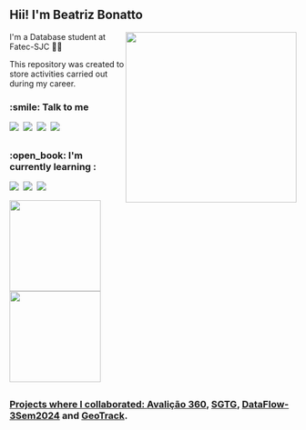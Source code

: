 <h2> Hii! I'm Beatriz Bonatto</h2>

<img src="https://media.giphy.com/media/yTFemEJxmeW2YLOT6p/giphy.gif" width="300" align="right">

I'm a Database student at Fatec-SJC :woman_student: 

This repository was created to store activities carried out during my career.


<h3>:smile: Talk to me</h3>
<p>
    <a href="https://www.linkedin.com/in/beatriz-bonatto-263530156/"><img src="https://img.shields.io/badge/LinkedIn-151515?style=for-the-badge&logo=linkedin&logoColor=4B70F1"></img></a>&nbsp;
    <a href="https://instagram.com/bea_ybonatto?igshid=NzZlODBkYWE4Ng=="><img src="https://img.shields.io/badge/Instagram-151515?style=for-the-badge&logo=instagram&logoColor=4B70F1"></img></a>&nbsp;
    <a href="https://mail.google.com/mail/u/0/?fs=1&to=mclaralvs@gmail.com&su=&body=&bcc=&tf=cm"><img src="https://img.shields.io/badge/Microsoft Outlook-151515?style=for-the-badge&logo=microsoftoutlook&logoColor=4B70F1"></img></a>&nbsp;
    <a href="https://discord.com/users/519221184244613123"><img src="https://img.shields.io/badge/Discord-151515?style=for-the-badge&logo=discord&logoColor=4B70F1"></img></a>&nbsp;
</p>

##

<h3> :open_book: I'm currently learning : </h3>
<p>
  <img src="https://img.shields.io/badge/Python-151515?style=for-the-badge&logo=python&logoColor=4B70F1"></img>&nbsp;
  <img src="https://img.shields.io/badge/Java-151515?style=for-the-badge&logo=coffeescript&logoColor=4B70F1"></img>&nbsp;
  <img src="https://img.shields.io/badge/MySQL-151515?style=for-the-badge&logo=mysql&logoColor=4B70F1"></img>&nbsp;
<p>

<div>
  <a href="https://github.com/BeatrizBonatto">
  <img height="160em" src="https://github-readme-stats.vercel.app/api?username=BeatrizBonatto&show_icons=true&rank_icon=github&theme=tokyonight"/> 
  <img height="160em" src="https://github-readme-stats.vercel.app/api/top-langs/?username=BeatrizBonatto&layout=compact&langs_count=168&theme=tokyonight"/>
</div>

##

### Projects where I collaborated: [Avalição 360](https://github.com/iNineBD/Aval360-1Sem2023), [SGTG](https://github.com/iNineBD/SGTG-2Sem2023), [DataFlow-3Sem2024](https://github.com/iNineBD/DataFlow-3Sem2024) and [GeoTrack](https://github.com/iNineBD/GeoTrack-4Sem2024).

<!-- 
https://github.com/anuraghazra/github-readme-stats/blob/master/readme.md#demo-3 
https://github.com/simple-icons/simple-icons/blob/master/slugs.md
https://github.com/ikatyang/emoji-cheat-sheet/blob/master/README.md#face-glasses
https://github.com/iuricode/padroes-de-commits
-->
